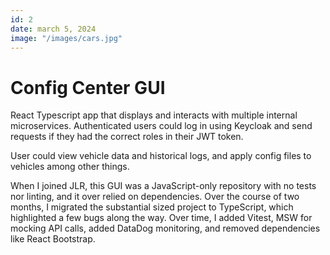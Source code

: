```yaml
---
id: 2
date: march 5, 2024
image: "/images/cars.jpg"
---
```


# Config Center GUI

React Typescript app that displays and interacts with multiple internal microservices. Authenticated users could log in using Keycloak and send requests if they had the correct roles in their JWT token.

User could view vehicle data and historical logs, and apply config files to vehicles among other things.

When I joined JLR, this GUI was a JavaScript-only repository with no tests nor linting, and it over relied on dependencies. Over the course of two months, I migrated the substantial sized project to TypeScript, which highlighted a few bugs along the way. Over time, I added Vitest, MSW for mocking API calls, added DataDog monitoring, and removed dependencies like React Bootstrap.